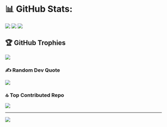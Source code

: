 # 📊 GitHub Stats:
![](https://github-readme-stats.vercel.app/api?username=riyann00b&theme=shadow_green&hide_border=false&include_all_commits=true&count_private=true) ![](https://github-readme-streak-stats.herokuapp.com/?user=riyann00b&theme=shadow_green&hide_border=false)
![](https://github-readme-stats.vercel.app/api/top-langs/?username=riyann00b&theme=shadow_green&hide_border=false&include_all_commits=true&count_private=true&layout=compact)

## 🏆 GitHub Trophies
![](https://github-profile-trophy.vercel.app/?username=riyann00b&theme=radical&no-frame=false&no-bg=false&margin-w=4)

### ✍️ Random Dev Quote
![](https://quotes-github-readme.vercel.app/api?type=horizontal&theme=merko)

### 🔝 Top Contributed Repo
![](https://github-contributor-stats.vercel.app/api?username=riyann00b&limit=5&theme=shadow_green&combine_all_yearly_contributions=true)

---
[![](https://visitcount.itsvg.in/api?id=riyann00b&icon=2&color=3)](https://visitcount.itsvg.in)
